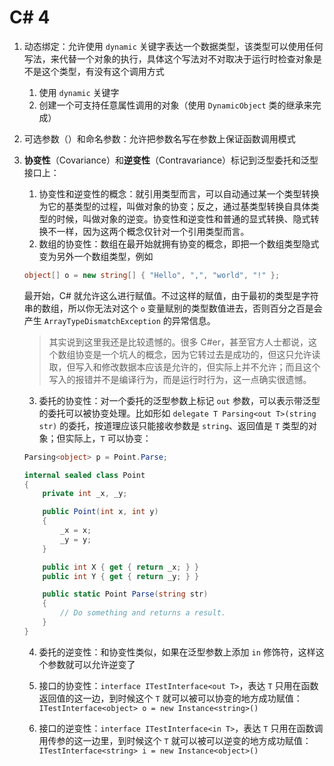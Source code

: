 # C# 4
1. 动态绑定：允许使用 `dynamic` 关键字表达一个数据类型，该类型可以使用任何写法，来代替一个对象的执行，具体这个写法对不对取决于运行时检查对象是不是这个类型，有没有这个调用方式
    1. 使用 `dynamic` 关键字
    2. 创建一个可支持任意属性调用的对象（使用 `DynamicObject` 类的继承来完成）
    
2. 可选参数（）和命名参数：允许把参数名写在参数上保证函数调用模式

3. **协变性**（Covariance）和**逆变性**（Contravariance）标记到泛型委托和泛型接口上：
    1. 协变性和逆变性的概念：就引用类型而言，可以自动通过某一个类型转换为它的基类型的过程，叫做对象的协变；反之，通过基类型转换自具体类型的时候，叫做对象的逆变。协变性和逆变性和普通的显式转换、隐式转换不一样，因为这两个概念仅针对一个引用类型而言。
    2. 数组的协变性：数组在最开始就拥有协变的概念，即把一个数组类型隐式变为另外一个数组类型，例如

    ```csharp
    object[] o = new string[] { "Hello", ",", "world", "!" };
    ```
    
    最开始，C# 就允许这么进行赋值。不过这样的赋值，由于最初的类型是字符串的数组，所以你无法对这个 `o` 变量赋别的类型数值进去，否则百分之百是会产生 `ArrayTypeDismatchException` 的异常信息。

    > 其实说到这里我还是比较遗憾的。很多 C#er，甚至官方人士都说，这个数组协变是一个坑人的概念，因为它转过去是成功的，但这只允许读取，但写入和修改数据本应该是允许的，但实际上并不允许；而且这个写入的报错并不是编译行为，而是运行时行为，这一点确实很遗憾。
    
    3. 委托的协变性：对一个委托的泛型参数上标记 `out` 参数，可以表示带泛型的委托可以被协变处理。比如形如 `delegate T Parsing<out T>(string str)` 的委托，按道理应该只能接收参数是 `string`、返回值是 `T` 类型的对象；但实际上，`T` 可以协变：

    ```csharp
    Parsing<object> p = Point.Parse;

    internal sealed class Point
    {
        private int _x, _y;

        public Point(int x, int y)
        {
            _x = x;
            _y = y;
        }

        public int X { get { return _x; } }
        public int Y { get { return _y; } }

        public static Point Parse(string str)
        {
            // Do something and returns a result.
        }
    }
    ```
    
    4. 委托的逆变性：和协变性类似，如果在泛型参数上添加 `in` 修饰符，这样这个参数就可以允许逆变了

    5. 接口的协变性：`interface ITestInterface<out T>`，表达 `T` 只用在函数返回值的这一边，到时候这个 `T` 就可以被可以协变的地方成功赋值：`ITestInterface<object> o = new Instance<string>()`

    6. 接口的逆变性：`interface ITestInterface<in T>`，表达 `T` 只用在函数调用传参的这一边里，到时候这个 `T` 就可以被可以逆变的地方成功赋值：`ITestInterface<string> i = new Instance<object>()`